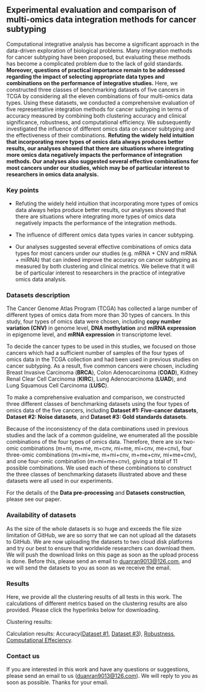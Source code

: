 ## Experimental evaluation and comparison of multi-omics data integration methods for cancer subtyping

Computational integrative analysis has become a significant approach in the data-driven exploration of biological problems. Many integration methods for cancer subtyping have been proposed, but evaluating these methods has become a complicated problem due to the lack of gold standards. **Moreover, questions of practical importance remain to be addressed regarding the impact of selecting appropriate data types and combinations on the performance of integrative studies.** Here, we constructed three classes of benchmarking datasets of five cancers in TCGA by considering all the eleven combinations of four multi-omics data types. Using these datasets, we conducted a comprehensive evaluation of five representative integration methods for cancer subtyping in terms of accuracy measured by combining both clustering accuracy and clinical significance, robustness, and computational efficiency. We subsequently investigated the influence of different omics data on cancer subtyping and the effectiveness of their combinations. **Refuting the widely held intuition that incorporating more types of omics data always produces better results, our analyses showed that there are situations where integrating more omics data negatively impacts the performance of integration methods. Our analyses also suggested several effective combinations for most cancers under our studies, which may be of particular interest to researchers in omics data analysis.**



### Key points

- Refuting the widely held intuition that incorporating more types of omics data always helps produce better results, our analyses showed that there are situations where integrating more types of omics data negatively impacts the performance of the integration methods.

- The influence of different omics data types varies in cancer subtyping.

- Our analyses suggested several effective combinations of omics data types for most cancers under our studies (e.g. mRNA + CNV and mRNA + miRNA) that can indeed improve the accuracy on cancer subtyping as measured by both clustering and clinical metrics. We believe that it will be of particular interest to researchers in the practice of integrative omics data analysis.



### Datasets description

The Cancer Genome Atlas Program (TCGA) has collected a large number of different types of omics data from more than 30 types of cancers. In this study, four types of omics data were chosen, including **copy number variation (CNV)** in genome level, **DNA methylation** and **miRNA expression** in epigenome level, and **mRNA expression** in transcriptome level. 

To decide the cancer types to be used in this studies, we focused on those cancers which had a sufficient number of samples of the four types of omics data in the TCGA collection and had been used in previous studies on cancer subtyping. As a result, five common cancers were chosen, including Breast Invasive Carcinoma (**BRCA**), Colon Adenocarcinoma (**COAD**), Kidney Renal Clear Cell Carcinoma (**KIRC**), Lung Adenocarcinoma (**LUAD**), and Lung Squamous Cell Carcinoma (**LUSC**). 

To make a comprehensive evaluation and comparison, we constructed three different classes of benchmarking datasets using the four types of omics data of the five cancers, including **Dataset #1: Five-cancer datasets**, **Dataset #2: Noise datasets**, and **Dataset #3: Gold standards datasets**.

Because of the inconsistency of the data combinations used in previous studies and the lack of a common guideline, we enumerated all the possible combinations of the four types of omics data. Therefore, there are six two-omic combinations (m+mi, m+me, m+cnv, mi+me, mi+cnv, me+cnv), four three-omic combinations (m+mi+me, m+mi+cnv, m+me+cnv, mi+me+cnv), and one four-omic combination (m+mi+me+cnv), giving a total of 11 possible combinations. We used each of these combinations to construct the three classes of benchmarking datasets illustrated above and these datasets were all used in our experiments.

For the details of the **Data pre-processing** and **Datasets construction**, please see our paper.



### Availability of datasets

As the size of the whole datasets is so huge and exceeds the file size limitation of GitHub, we are so sorry that we can not upload all the datasets to GitHub. We are now uploading the datasets to two cloud disk platforms and try our best to ensure that worldwide researchers can download them. We will push the download links on this page as soon as the upload process is done. Before this, please send an email to duanran9013@126.com, and we will send the datasets to you as soon as we receive the email.



### Results

Here, we provide all the clustering results of all tests in this work. The calculations of different metrics based on the clustering results are also provided. Please click the hyperlinks below for downloading.

Clustering results:

Calculation results: Accuracy([Dataset #1](https://raw.githubusercontent.com/GaoLabXDU/MultiOmicsIntegrationStudy/master/Accuracy_Dataset%20%231.xlsx), [Dataset #3](https://raw.githubusercontent.com/GaoLabXDU/MultiOmicsIntegrationStudy/master/Accuracy_Dataset%20%233.xlsx)), [Robustness](https://raw.githubusercontent.com/GaoLabXDU/MultiOmicsIntegrationStudy/master/Robustness.xlsx), [Computational Effeciency](https://raw.githubusercontent.com/GaoLabXDU/MultiOmicsIntegrationStudy/master/Computational%20Efficiency.xlsx).



### Contact us

If you are interested in this work and have any questions or suggestions, please send an email to us (duanran9013@126.com). We will reply to you as soon as possible. Thanks for your email.

